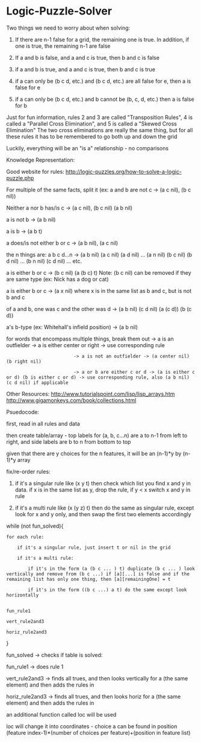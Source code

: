 # Logic-Puzzle-Solver

Two things we need to worry about when solving:

1. If there are n-1 false for a grid, the remaining one is true. In addition, if one is true, the remaining n-1 are false

2. If a and b is false, and a and c is true, then b and c is false

3. if a and b is true, and a and c is true, then b and c is true 

4. if a can only be (b c d, etc.) and (b c d, etc.) are all false for e, then a is false for e

5. if a can only be (b c d, etc.) and b cannot be (b, c, d, etc.) then a is false for b


Just for fun information, rules 2 and 3 are called "Transposition Rules", 4 is called a "Parallel Cross Elimination", and 5 is called a "Skewed Cross Elimination"
The two cross eliminations are really the same thing, but for all these rules it has to be remembered to go both up and down the grid



Luckily, everything will be an "is a" relationship - no comparisons


Knowledge Representation:

Good website for rules: http://logic-puzzles.org/how-to-solve-a-logic-puzzle.php

For multiple of the same facts, split it (ex: a and b are not c -> (a c nil), (b c nil))

Neither a nor b has/is c -> (a c nil), (b c nil) (a b nil)

a is not b -> (a b nil)

a is b -> (a b t)

a does/is not either b or c -> (a b nil), (a c nil)

the n things are: a b c d...n -> (a b nil) (a c nil) (a d nil) ... (a n nil) (b c nil) (b d nil) ... (b n nil) (c d nil) ... etc.

a is either b or c -> (b c nil) (a (b c) t) Note: (b c nil) can be removed if they are same type (ex: Nick has a dog or cat)

a is either b or c -> (a x nil) where x is in the same list as b and c, but is not b and c

of a and b, one was c and the other was d -> (a b nil) (c d nil) (a (c d)) (b (c d))

a's b-type (ex: Whitehall's infield position) -> (a b nil)

for words that encompass multiple things, break them out -> a is an outfielder -> a is either center or right -> use corresponding rule
                                                         
							 -> a is not an outfielder -> (a center nil) (b right nil)

							 -> a or b are either c or d -> (a is either c or d) (b is either c or d) -> use corresponding rule, also (a b nil) (c d nil) if applicable 


Other Resources: 
http://www.tutorialspoint.com/lisp/lisp_arrays.htm
http://www.gigamonkeys.com/book/collections.html

Psuedocode:

first, read in all rules and data

then create table/array - top labels for (a, b, c...n) are a to n-1 from left to right, and side labels are b to n from bottom to top

given that there are y choices for the n features, it will be an (n-1)*y by (n-1)*y array

fix/re-order rules:

1. if it's a singular rule like (x y t) then check which list you find x and y in data. if x is in the same list as y, drop the rule, if y < x switch x and y in rule

2. if it's a multi rule like (x (y z) t) then do the same as singular rule, except look for x and y only, and then swap the first two elements accordingly

while (not fun_solved){

	for each rule:
		
		if it's a singular rule, just insert t or nil in the grid

		if it's a multi rule:

			if it's in the form (a (b c ... ) t) duplicate (b c ... ) look vertically and remove from (b c ...) if [a][...] is false and if the remaining list has only one thing, then [a][remainingOne] = t
 	
			if it's in the form ((b c ...) a t) do the same except look horizontally


	fun_rule1

	vert_rule2and3

	horiz_rule2and3


}


fun_solved -> checks if table is solved:

fun_rule1 -> does rule 1

vert_rule2and3 -> finds all trues, and then looks vertically for a (the same element) and then adds the rules in

horiz_rule2and3 -> finds all trues, and then looks horiz for a (the same element) and then adds the rules in


an additional function called loc will be used

loc will change it into coordinates - choice a can be found in position (feature index-1)*(number of choices per feature)+(position in feature list)

